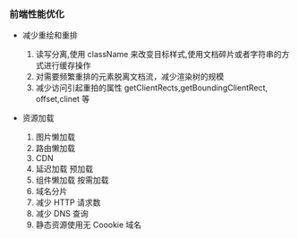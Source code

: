 ### 前端性能优化

- 减少重绘和重排

  1. 读写分离,使用 className 来改变目标样式,使用文档碎片或者字符串的方式进行缓存操作
  2. 对需要频繁重排的元素脱离文档流，减少渲染树的规模
  3. 减少访问引起重拍的属性 getClientRects,getBoundingClientRect, offset,clinet 等

- 资源加载

  1. 图片懒加载
  2. 路由懒加载
  3. CDN
  4. 延迟加载 预加载
  5. 组件懒加载 按需加载
  6. 域名分片
  7. 减少 HTTP 请求数
  8. 减少 DNS 查询
  9. 静态资源使用无 Coookie 域名
